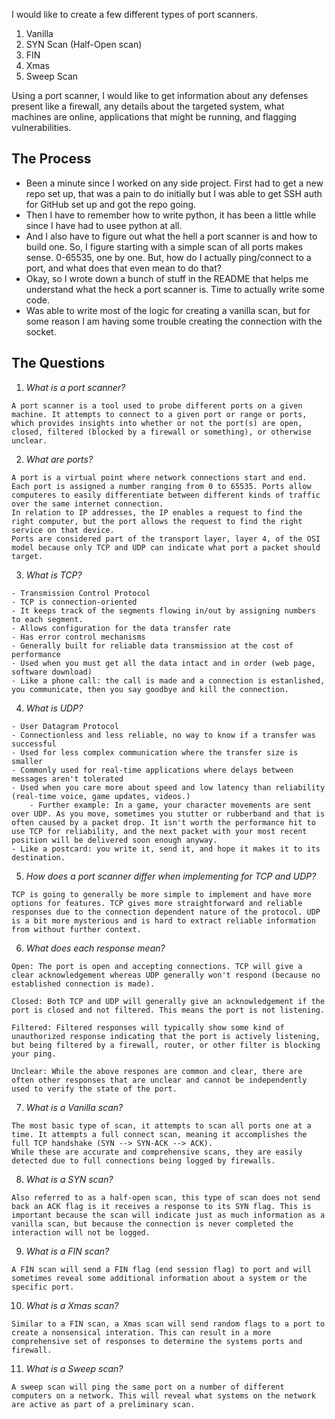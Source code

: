 I would like to create a few different types of port scanners.

1. Vanilla
2. SYN Scan (Half-Open scan)
3. FIN
4. Xmas
5. Sweep Scan

Using a port scanner, I would like to get information about any defenses present like a firewall, any details about the targeted system, what machines are online, applications that might be running, and flagging vulnerabilities.

## The Process

- Been a minute since I worked on any side project. First had to get a new repo set up, that was a pain to do initially but I was able to get SSH auth for GitHub set up and got the repo going.
- Then I have to remember how to write python, it has been a little while since I have had to usee python at all.
- And I also have to figure out what the hell a port scanner is and how to build one.
  So, I figure starting with a simple scan of all ports makes sense. 0-65535, one by one. But, how do I actually ping/connect to a port, and what does that even mean to do that?
- Okay, so I wrote down a bunch of stuff in the README that helps me understand what the heck a port scanner is. Time to actually write some code.
- Was able to write most of the logic for creating a vanilla scan, but for some reason I am having some trouble creating the connection with the socket.

## The Questions

1. _What is a port scanner?_

```
A port scanner is a tool used to probe different ports on a given machine. It attempts to connect to a given port or range or ports, which provides insights into whether or not the port(s) are open, closed, filtered (blocked by a firewall or something), or otherwise unclear.
```

2. _What are ports?_

```
A port is a virtual point where network connections start and end. Each port is assigned a number ranging from 0 to 65535. Ports allow computeres to easily differentiate between different kinds of traffic over the same internet connection.
In relation to IP addresses, the IP enables a request to find the right computer, but the port allows the request to find the right service on that device.
Ports are considered part of the transport layer, layer 4, of the OSI model because only TCP and UDP can indicate what port a packet should target.
```

3. _What is TCP?_

```
- Transmission Control Protocol
- TCP is connection-oriented
- It keeps track of the segments flowing in/out by assigning numbers to each segment.
- Allows configuration for the data transfer rate
- Has error control mechanisms
- Generally built for reliable data transmission at the cost of performance
- Used when you must get all the data intact and in order (web page, software download)
- Like a phone call: the call is made and a connection is estanlished, you communicate, then you say goodbye and kill the connection.
```

4. _What is UDP?_

```
- User Datagram Protocol
- Connectionless and less reliable, no way to know if a transfer was successful
- Used for less complex communication where the transfer size is smaller
- Commonly used for real-time applications where delays between messages aren't tolerated
- Used when you care more about speed and low latency than reliability (real-time voice, game updates, videos.)
    - Further example: In a game, your character movements are sent over UDP. As you move, sometimes you stutter or rubberband and that is often caused by a packet drop. It isn't worth the performance hit to use TCP for reliability, and the next packet with your most recent position will be delivered soon enough anyway.
- Like a postcard: you write it, send it, and hope it makes it to its destination.
```

5. _How does a port scanner differ when implementing for TCP and UDP?_

```
TCP is going to generally be more simple to implement and have more options for features. TCP gives more straightforward and reliable responses due to the connection dependent nature of the protocol. UDP is a bit more mysterious and is hard to extract reliable information from without further context.
```

6. _What does each response mean?_

```
Open: The port is open and accepting connections. TCP will give a clear acknowledgement whereas UDP generally won't respond (because no established connection is made).

Closed: Both TCP and UDP will generally give an acknowledgement if the port is closed and not filtered. This means the port is not listening.

Filtered: Filtered responses will typically show some kind of unauthorized response indicating that the port is actively listening, but being filtered by a firewall, router, or other filter is blocking your ping.

Unclear: While the above respones are common and clear, there are often other responses that are unclear and cannot be independently used to verify the state of the port.
```

7. _What is a Vanilla scan?_

```
The most basic type of scan, it attempts to scan all ports one at a time. It attempts a full connect scan, meaning it accomplishes the full TCP handshake (SYN --> SYN-ACK --> ACK).
While these are accurate and comprehensive scans, they are easily detected due to full connections being logged by firewalls.
```

8. _What is a SYN scan?_

```
Also referred to as a half-open scan, this type of scan does not send back an ACK flag is it receives a response to its SYN flag. This is important because the scan will indicate just as much information as a vanilla scan, but because the connection is never completed the interaction will not be logged.
```

9. _What is a FIN scan?_

```
A FIN scan will send a FIN flag (end session flag) to port and will sometimes reveal some additional information about a system or the specific port.
```

10. _What is a Xmas scan?_

```
Similar to a FIN scan, a Xmas scan will send random flags to a port to create a nonsensical interation. This can result in a more comprehensive set of responses to determine the systems ports and firewall.
```

11. _What is a Sweep scan?_

```
A sweep scan will ping the same port on a number of different computers on a network. This will reveal what systems on the network are active as part of a preliminary scan.
```
